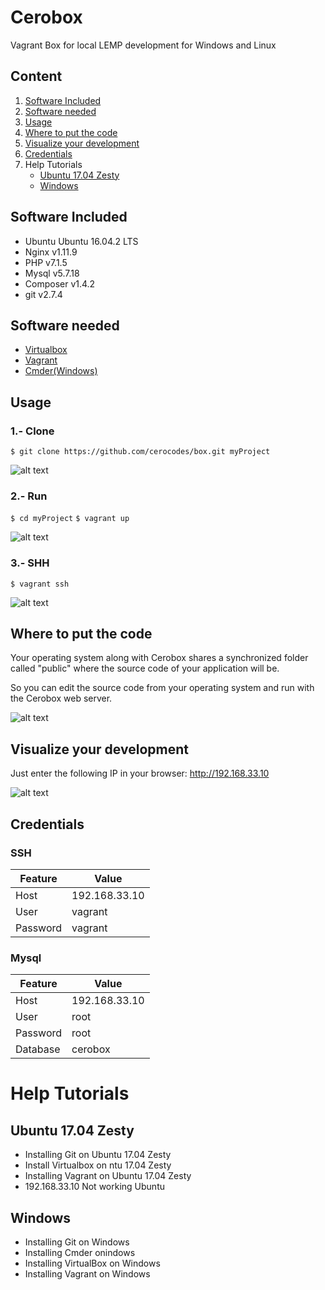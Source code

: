 # Cerobox

Vagrant Box for local LEMP development for Windows and Linux

## Content

1. [Software Included](#software-included)
2. [Software needed](#software-needed)
3. [Usage](#usage)
4. [Where to put the code](#where-to-put-the-code)
5. [Visualize your development](#visualize-your-development)
6. [Credentials](#credentials)
7. Help Tutorials
	* [Ubuntu 17.04 Zesty](#ubuntu-17.04-zesty)
	* [Windows](#windows)

## Software Included
* Ubuntu Ubuntu 16.04.2 LTS
* Nginx v1.11.9
* PHP v7.1.5
* Mysql v5.7.18
* Composer v1.4.2
* git v2.7.4

## Software needed
* [Virtualbox](https://www.virtualbox.org/)
* [Vagrant](https://www.vagrantup.com/)
* [Cmder(Windows)](http://cmder.net/)

## Usage
### 1.- Clone
`$ git clone https://github.com/cerocodes/box.git myProject`

![alt text](http://box.cerocodes.com/images/clone.jpg "Clone")

### 2.- Run
`$ cd myProject`
`$ vagrant up`

![alt text](http://box.cerocodes.com/images/vagrant_up.jpg "Vagrant up")

### 3.- SHH
`$ vagrant ssh`

![alt text](http://box.cerocodes.com/images/vagrant_ssh.jpg "Vagrant SHH")

## Where to put the code

Your operating system along with Cerobox shares a synchronized folder called "public" where the source code of your application will be.

So you can edit the source code from your operating system and run with the Cerobox web server.

![alt text](http://box.cerocodes.com/images/put_code.jpg "Where to put the code?")

## Visualize your development

Just enter the following IP in your browser: http://192.168.33.10

![alt text](http://box.cerocodes.com/images/ip.jpg "Vagrant up")

## Credentials
### SSH
| Feature      | Value         |
| ------------ | ------------- |
| Host         | 192.168.33.10 |
| User         | vagrant       |
| Password     | vagrant       |

### Mysql
| Feature      | Value         |
| ------------ | ------------- |
| Host         | 192.168.33.10 |
| User         | root          |
| Password     | root          |
| Database     | cerobox       |

# Help Tutorials
## Ubuntu 17.04 Zesty
* Installing Git on Ubuntu 17.04 Zesty
* Install Virtualbox on ntu 17.04 Zesty
* Installing Vagrant on Ubuntu 17.04 Zesty
* 192.168.33.10 Not working Ubuntu

## Windows
* Installing Git on Windows
* Installing Cmder onindows
* Installing VirtualBox on Windows
* Installing Vagrant on Windows





